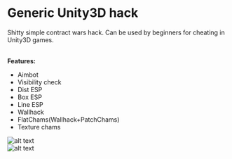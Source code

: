 # Generic Unity3D hack
Shitty simple contract wars hack. Can be used by beginners for cheating in Unity3D games.<br>
<br>

<b>Features:</b><br>
- Aimbot<br>
- Visibility check<br>
- Dist ESP<br>
- Box ESP<br>
- Line ESP <br>
- Wallhack<br>
- FlatChams(Wallhack+PatchChams)<br>
- Texture chams<br>

![alt text](https://github.com/KleskBY/Unity3d-Aimbot-Wallhack-ESP/blob/master/CW.jpg?raw=true)<br>
![alt text](https://github.com/KleskBY/Unity3d-Aimbot-Wallhack-ESP/blob/master/CW2.jpg?raw=true)<br>
